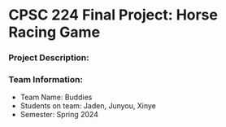 # CPSC 224 Final Project: Horse Racing Game

### Project Description:


### Team Information:

- Team Name:  Buddies
- Students on team: Jaden, Junyou, Xinye
- Semester: Spring 2024



